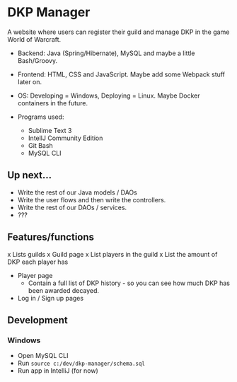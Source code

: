 # DKP Manager

A website where users can register their guild and manage DKP in the game World of Warcraft.

- Backend: Java (Spring/Hibernate), MySQL and maybe a little Bash/Groovy.
- Frontend: HTML, CSS and JavaScript. Maybe add some Webpack stuff later on.
- OS: Developing = Windows, Deploying = Linux. Maybe Docker containers in the future.

- Programs used:
	- Sublime Text 3
	- IntellJ Community Edition
	- Git Bash
	- MySQL CLI

## Up next...
- Write the rest of our Java models / DAOs
- Write the user flows and then write the controllers.
- Write the rest of our DAOs / services.
- ???

## Features/functions

x Lists guilds
x Guild page
	x List players in the guild
	x List the amount of DKP each player has
- Player page
	- Contain a full list of DKP history - so you can see how much DKP has been awarded decayed.
- Log in / Sign up pages

## Development

### Windows
- Open MySQL CLI
- Run `source c:/dev/dkp-manager/schema.sql`
- Run app in IntelliJ (for now)